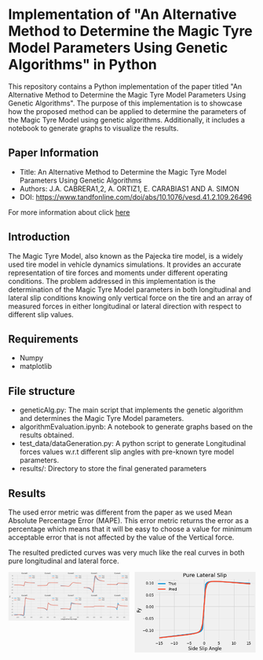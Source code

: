 # Implementation of "An Alternative Method to Determine the Magic Tyre Model Parameters Using Genetic Algorithms" in Python
This repository contains a Python implementation of the paper titled "An Alternative Method to Determine the Magic Tyre Model Parameters Using Genetic Algorithms". The purpose of this implementation is to showcase how the proposed method can be applied to determine the parameters of the Magic Tyre Model using genetic algorithms. Additionally, it includes a notebook to generate graphs to visualize the results.

## Paper Information
* Title: An Alternative Method to Determine the Magic Tyre Model Parameters Using Genetic Algorithms
* Authors: J.A. CABRERA1,2, A. ORTIZ1, E. CARABIAS1 AND A. SIMON
* DOI: <https://www.tandfonline.com/doi/abs/10.1076/vesd.41.2.109.26496>

For more information about click [here](https://www.researchgate.net/publication/232924414_An_Alternative_Method_to_Determine_the_Magic_Tyre_Model_Parameters_Using_Genetic_Algorithms)

## Introduction
The Magic Tyre Model, also known as the Pajecka tire model, is a widely used tire model in vehicle dynamics simulations. It provides an accurate representation of tire forces and moments under different operating conditions.
The problem addressed in this implementation is the determination of the Magic Tyre Model parameters in both longitudinal and lateral slip conditions knowing only vertical force on the tire and an array of measured forces in either longitudinal or lateral direction with respect to different slip values.


## Requirements
* Numpy
* matplotlib

## File structure
* geneticAlg.py: The main script that implements the genetic algorithm and determines the Magic Tyre Model parameters.
* algorithmEvaluation.ipynb: A notebook to generate graphs based on the results obtained.
* test_data/dataGeneration.py: A python script to generate Longitudinal forces values w.r.t different slip angles with pre-known tyre model parameters.
* results/: Directory to store the final generated parameters

## Results
The used error metric was different from the paper as we used Mean 
Absolute Percentage Error (MAPE). This error metric returns the error as a percentage which means that it will be easy to choose a value for minimum acceptable error that is not affected by the value of the Vertical force.

The resulted predicted curves was very much like the real curves in both pure longitudinal and lateral force.
<div style="display: flex;">
  <div style="flex: 50%; padding-right: 5px;">
    <img src="images/Fx.png" alt="Image 1" style="width: 100%;">
  </div>
  <div style="flex: 50%; padding-left: 5px;">
    <img src="images/Fy.png" alt="Image 2" style="width: 100%;">
  </div>
</div>
